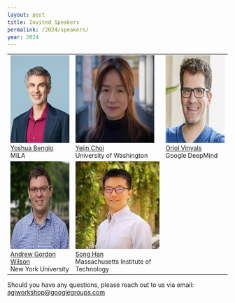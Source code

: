 ```yaml
---
layout: post
title: Invited Speakers
permalink: /2024/speakers/
year: 2024
---
```


<table>
  <tr>
    <td> 
      <img src="/images/people/YoshuaBengio.jpg?raw=true" alt="1" width=auto height=200px><br/>
      <a href="https://yoshuabengio.org">Yoshua Bengio</a><br/>
      MILA
    </td>
    <td> 
      <img src="/images/people/YejinChoi.jpg?raw=true" alt="1" width=180px height=200px><br/>
      <a href="https://homes.cs.washington.edu/~yejin/">Yejin Choi</a><br/>
      University of Washington
    </td>
    <td> 
      <img src="/images/people/oriol.jpg?raw=true" alt="1" width=180px height=200px><br/>
      <a href="https://research.google/people/oriol-vinyals/">Oriol Vinyals</a><br/>
      Google DeepMind
    </td>
  </tr>
  <tr>
    <td> 
      <img src="/images/people/Andrew Gordon Wilson.jpeg?raw=true" alt="1" width=180px height=200px><br/>
      <a href="https://cims.nyu.edu/~andrewgw/">Andrew Gordon Wilson</a><br/>
      New York University
    </td>
    <td> 
      <img src="/images/people/SongHan.jpg?raw=true" alt="1" width=auto height=200px><br/>
      <a href="https://hanlab.mit.edu">Song Han</a><br/>
      Massachusetts Institute of Technology
    </td>
  </tr>
</table>


Should you have any questions, please reach out to us via email:<br>
[agiworkshop@googlegroups.com](mailto:agiworkshop@googlegroups.com)
